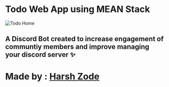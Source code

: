 
# Todo Web App using MEAN Stack
![Todo Home](https://cdn.discordapp.com/attachments/837986831365963806/1111517456641556561/image.png)

## A Discord Bot created to increase engagement of communtiy members and improve managing your discord server ✨
# Made by : [Harsh Zode](https://github.com/HarshZode)



